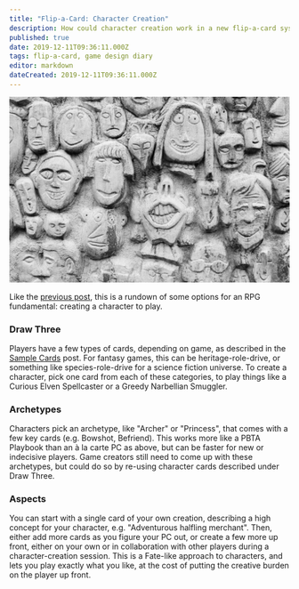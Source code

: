 ```yaml
---
title: "Flip-a-Card: Character Creation"
description: How could character creation work in a new flip-a-card system?
published: true
date: 2019-12-11T09:36:11.000Z
tags: flip-a-card, game design diary
editor: markdown
dateCreated: 2019-12-11T09:36:11.000Z
---
```


![Featured Image](flip-a-card-character-creation.jpg)

Like the [previous post](/flip-a-card-task-resolution/), this is a rundown of some options for an RPG fundamental: creating a character to play.

### Draw Three

Players have a few types of cards, depending on game, as described in the [Sample Cards](/flip-a-card-sample-cards/) post. For fantasy games, this can be heritage-role-drive, or something like species-role-drive for a science fiction universe. To create a character, pick one card from each of these categories, to play things like a Curious Elven Spellcaster or a Greedy Narbellian Smuggler.

### Archetypes

Characters pick an archetype, like "Archer" or "Princess", that comes with a few key cards (e.g. Bowshot, Befriend). This works more like a PBTA Playbook than an à la carte PC as above, but can be faster for new or indecisive players. Game creators still need to come up with these archetypes, but could do so by re-using character cards described under Draw Three.

### Aspects

You can start with a single card of your own creation, describing a high concept for your character, e.g. "Adventurous halfling merchant". Then, either add more cards as you figure your PC out, or create a few more up front, either on your own or in collaboration with other players during a character-creation session. This is a Fate-like approach to characters, and lets you play exactly what you like, at the cost of putting the creative burden on the player up front.


    